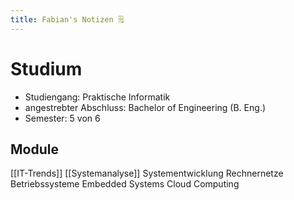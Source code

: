 ```yaml
---
title: Fabian's Notizen 🗒️
---
```

# Studium
- Studiengang: Praktische Informatik
- angestrebter Abschluss: Bachelor of Engineering (B. Eng.)
- Semester: 5 von 6

## Module
[[IT-Trends]]
[[Systemanalyse]]
Systementwicklung
Rechnernetze
Betriebssysteme
Embedded Systems
Cloud Computing
